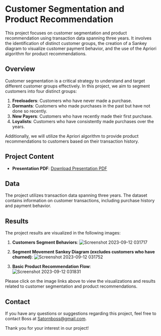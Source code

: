 # Customer Segmentation and Product Recommendation

This project focuses on customer segmentation and product recommendation using transaction data spanning three years. It involves the identification of distinct customer groups, the creation of a Sankey diagram to visualize customer payment behavior, and the use of the Apriori algorithm for product recommendations.

## Overview

Customer segmentation is a critical strategy to understand and target different customer groups effectively. In this project, we aim to segment customers into four distinct groups:

1. **Freeloaders**: Customers who have never made a purchase.
2. **Dormants**: Customers who made purchases in the past but have not done so recently.
3. **New Payers**: Customers who have recently made their first purchase.
4. **Loyalists**: Customers who have consistently made purchases over the years.

Additionally, we will utilize the Apriori algorithm to provide product recommendations to customers based on their transaction history.

## Project Content

- **Presentation PDF**: [Download Presentation PDF](https://github.com/bbossssss/MADT8101_Customer_Analytics/blob/96c0df8bcbdd6b9d9c4570820c246f4bb14bd5a5/Customer%20Segmentation%20and%20Product%20Recommendation/HDI%20-%20Customer%20Analytics%20-%20MWIB.pdf)

## Data

The project utilizes transaction data spanning three years. The dataset contains information on customer transactions, including purchase history and payment behavior.

## Results

The project results are visualized in the following images:

1. **Customers Segment Behaviors**:
   ![Screenshot 2023-09-12 031717](https://github.com/bbossssss/MADT8101_Customer_Analytics/assets/138359354/b9723ac9-5504-4e79-bae1-db157b08ad88)

2. **Segment Movement Sankey Diagram (excludes customers who have churned)**:
   ![Screenshot 2023-09-12 031752](https://github.com/bbossssss/MADT8101_Customer_Analytics/assets/138359354/f730fef7-875b-436e-898a-314b055cacf3)

3. **Basic Product Recommendation Flow**:
   ![Screenshot 2023-09-12 031831](https://github.com/bbossssss/MADT8101_Customer_Analytics/assets/138359354/00559742-09cf-4b34-a556-b4d05ce8e719)

Please click on the image links above to view the visualizations and results related to customer segmentation and product recommendations.



## Contact

If you have any questions or suggestions regarding this project, feel free to contact Boss at Satornboss@gmail.com.

Thank you for your interest in our project!

